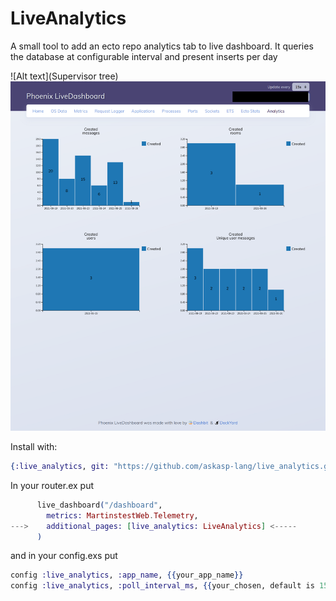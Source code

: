 # LiveAnalytics

A small tool to add an ecto repo analytics tab to live dashboard. It queries
the database at configurable interval and present inserts per day

![Alt text](Supervisor tree)
<img src="img/live_analytics.jpg">

Install with:

```elixir
{:live_analytics, git: "https://github.com/askasp-lang/live_analytics.git"}
```

In your router.ex put

```elixir
      live_dashboard("/dashboard",
        metrics: MartinstestWeb.Telemetry,
--->    additional_pages: [live_analytics: LiveAnalytics] <-----
      )
```

and in your config.exs put

```elixir
config :live_analytics, :app_name, {{your_app_name}} 
config :live_analytics, :poll_interval_ms, {{your_chosen, default is 15000}}
```

